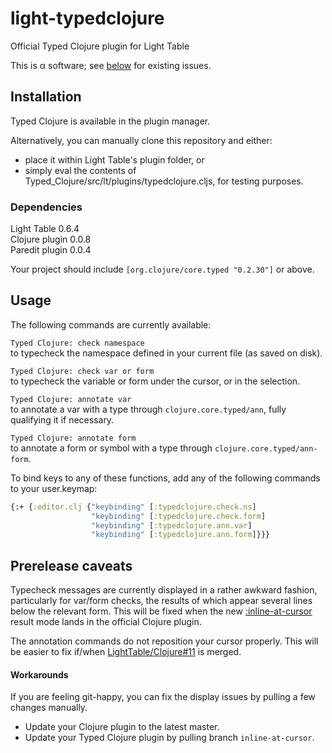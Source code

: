 light-typedclojure
==================
Official Typed Clojure plugin for Light Table

This is α software; see [below](#prerelease-caveats) for existing issues.

## Installation
Typed Clojure is available in the plugin manager.

Alternatively, you can manually clone this repository and either:  
- place it within Light Table's plugin folder, or
- simply eval the contents of Typed_Clojure/src/lt/plugins/typedclojure.cljs, for testing purposes.

### Dependencies
Light Table 0.6.4  
Clojure plugin 0.0.8  
Paredit plugin 0.0.4  

Your project should include `[org.clojure/core.typed "0.2.30"]` or above.

## Usage
The following commands are currently available:

`Typed Clojure: check namespace`  
to typecheck the namespace defined in your current file (as saved on disk).

`Typed Clojure: check var or form`  
to typecheck the variable or form under the cursor, or in the selection.

`Typed Clojure: annotate var`  
to annotate a var with a type through `clojure.core.typed/ann`, fully qualifying it if necessary.

`Typed Clojure: annotate form`  
to annotate a form or symbol with a type through `clojure.core.typed/ann-form`.

To bind keys to any of these functions, add any of the following commands to your user.keymap:  
```clojure
{:+ {:editor.clj {"keybinding" [:typedclojure.check.ns]
                  "keybinding" [:typedclojure.check.form]
                  "keybinding" [:typedclojure.ann.var]
                  "keybinding" [:typedclojure.ann.form]}}}
```

## Prerelease caveats
Typecheck messages are currently displayed in a rather awkward fashion, particularly for var/form checks, the results of which appear several lines below the relevant form. This will be fixed when the new [:inline-at-cursor](https://github.com/LightTable/Clojure/commit/26dca158e1ed67f2df66d5d98fa6244f24ebf134) result mode lands in the official Clojure plugin. 

The annotation commands do not reposition your cursor properly. This will be easier to fix if/when [LightTable/Clojure#11](https://github.com/LightTable/Clojure/pull/11) is merged.

#### Workarounds
If you are feeling git-happy, you can fix the display issues by pulling a few changes manually.
- Update your Clojure plugin to the latest master.
- Update your Typed Clojure plugin by pulling branch `inline-at-cursor`.
